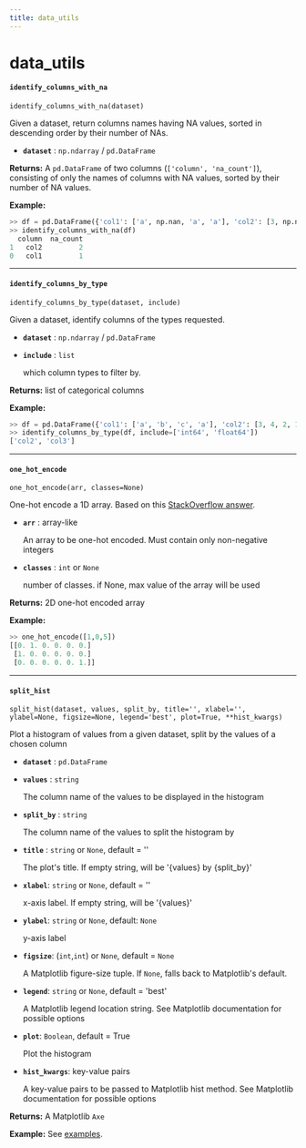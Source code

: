 ```yaml
---
title: data_utils
---
```


# data_utils

#### `identify_columns_with_na`

`identify_columns_with_na(dataset)`

Given a dataset, return columns names having NA values, 
sorted in descending order by their number of NAs. 

- **`dataset`** : `np.ndarray` / `pd.DataFrame`

**Returns:** A `pd.DataFrame` of two columns (`['column', 'na_count']`), consisting of only 
the names of columns with NA values, sorted by their number of NA values.

**Example:**
```python
>> df = pd.DataFrame({'col1': ['a', np.nan, 'a', 'a'], 'col2': [3, np.nan, 2, np.nan], 'col3': [1., 2., 3., 4.]})
>> identify_columns_with_na(df)
  column  na_count
1   col2         2
0   col1         1
```

__________________

#### `identify_columns_by_type`

`identify_columns_by_type(dataset, include)`

Given a dataset, identify columns of the types requested.

- **`dataset`** : `np.ndarray` / `pd.DataFrame`

- **`include`** : `list`

    which column types to filter by.

**Returns:** list of categorical columns

**Example:**
```python
>> df = pd.DataFrame({'col1': ['a', 'b', 'c', 'a'], 'col2': [3, 4, 2, 1], 'col3': [1., 2., 3., 4.]})
>> identify_columns_by_type(df, include=['int64', 'float64'])
['col2', 'col3']
```

__________________

#### `one_hot_encode`

`one_hot_encode(arr, classes=None)`

One-hot encode a 1D array. Based on this [StackOverflow answer](https://stackoverflow.com/a/29831596/5863503).

- **`arr`** : array-like
  
    An array to be one-hot encoded. Must contain only non-negative integers

- **`classes`** : `int` or `None`
  
    number of classes. if None, max value of the array will be used

**Returns:** 2D one-hot encoded array

**Example:**
```python
>> one_hot_encode([1,0,5])
[[0. 1. 0. 0. 0. 0.]
 [1. 0. 0. 0. 0. 0.]
 [0. 0. 0. 0. 0. 1.]]
```
__________________

#### `split_hist`

`split_hist(dataset, values, split_by, title='', xlabel='', ylabel=None, figsize=None, legend='best', plot=True, **hist_kwargs)`

Plot a histogram of values from a given dataset, split by the values of a chosen column

- **`dataset`** : `pd.DataFrame`

- **`values`** : `string`
    
    The column name of the values to be displayed in the histogram
    
- **`split_by`** : `string`

    The column name of the values to split the histogram by
    
- **`title`** : `string` or `None`, default = ''

    The plot's title. If empty string, will be '{values} by {split_by}'
    
- **`xlabel`**: `string` or `None`, default = ''

    x-axis label. If empty string, will be '{values}'
    
- **`ylabel`**: `string` or `None`, default: `None`

    y-axis label
    
- **`figsize`**: (`int`,`int`) or `None`, default = `None`

    A Matplotlib figure-size tuple. If `None`, falls back to Matplotlib's default.
    
- **`legend`**: `string` or `None`, default = 'best'

    A Matplotlib legend location string. See Matplotlib documentation for possible options
    
- **`plot`**: `Boolean`, default = True

    Plot the histogram
    
- **`hist_kwargs`**: key-value pairs

    A key-value pairs to be passed to Matplotlib hist method. See Matplotlib documentation for possible options

**Returns:** A Matplotlib `Axe`

**Example:** See [examples](../getting_started/examples.md).